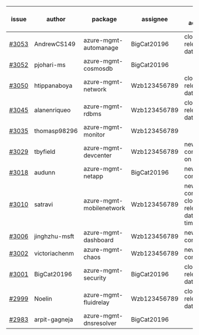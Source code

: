 | issue | author | package | assignee | bot advice | created date of issue | target release date | date from target |
| ------ | ------ | ------ | ------ | ------ | ------ | ------ | :-----: |
| [#3053](https://github.com/Azure/sdk-release-request/issues/3053) | AndrewCS149 | azure-mgmt-automanage | BigCat20196 | close to release date.  | 07-29 | 08-02 | 0 |
| [#3052](https://github.com/Azure/sdk-release-request/issues/3052) | pjohari-ms | azure-mgmt-cosmosdb | BigCat20196 |  | 07-28 | 08-11 |  |
| [#3050](https://github.com/Azure/sdk-release-request/issues/3050) | htippanaboya | azure-mgmt-network | Wzb123456789 | close to release date.  | 07-27 | 08-03 | 1 |
| [#3045](https://github.com/Azure/sdk-release-request/issues/3045) | alanenriqueo | azure-mgmt-rdbms | Wzb123456789 | close to release date.  | 07-26 | 08-01 | 0 |
| [#3035](https://github.com/Azure/sdk-release-request/issues/3035) | thomasp98296 | azure-mgmt-monitor | Wzb123456789 |  | 07-25 | 08-08 |  |
| [#3029](https://github.com/Azure/sdk-release-request/issues/3029) | tbyfield | azure-mgmt-devcenter | Wzb123456789 | new comment. on time | 07-21 | 08-15 |  |
| [#3018](https://github.com/Azure/sdk-release-request/issues/3018) | audunn | azure-mgmt-netapp | BigCat20196 | new comment. | 07-20 | 07-22 |  |
| [#3010](https://github.com/Azure/sdk-release-request/issues/3010) | satravi | azure-mgmt-mobilenetwork | Wzb123456789 | new comment. close to release date.  on time | 07-19 | 08-01 | 0 |
| [#3006](https://github.com/Azure/sdk-release-request/issues/3006) | jinghzhu-msft | azure-mgmt-dashboard | Wzb123456789 | new comment. | 07-19 | 08-08 |  |
| [#3002](https://github.com/Azure/sdk-release-request/issues/3002) | victoriachenm | azure-mgmt-chaos | Wzb123456789 | new comment. | 07-18 | 07-20 |  |
| [#3001](https://github.com/Azure/sdk-release-request/issues/3001) | BigCat20196 | azure-mgmt-security | BigCat20196 | close to release date.  | 07-18 | 08-01 | 0 |
| [#2999](https://github.com/Azure/sdk-release-request/issues/2999) | Noelin | azure-mgmt-fluidrelay | Wzb123456789 | close to release date.  | 07-14 | 08-01 | 0 |
| [#2983](https://github.com/Azure/sdk-release-request/issues/2983) | arpit-gagneja | azure-mgmt-dnsresolver | BigCat20196 |  | 07-05 | 09-30 |  |

